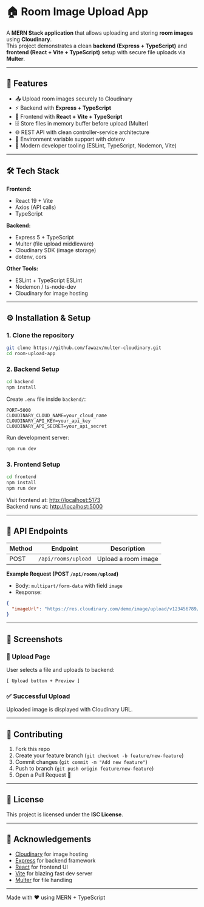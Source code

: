 # 🏠 Room Image Upload App

A **MERN Stack application** that allows uploading and storing **room images** using **Cloudinary**.  
This project demonstrates a clean **backend (Express + TypeScript)** and **frontend (React + Vite + TypeScript)** setup with secure file uploads via **Multer**.

---

## 📌 Features

- 📤 Upload room images securely to Cloudinary
- ⚡ Backend with **Express + TypeScript**
- 🎨 Frontend with **React + Vite + TypeScript**
- 🗄️ Store files in memory buffer before upload (Multer)
- 🌐 REST API with clean controller-service architecture
- 🔐 Environment variable support with dotenv
- 🚀 Modern developer tooling (ESLint, TypeScript, Nodemon, Vite)

---

## 🛠 Tech Stack

**Frontend:**

- React 19 + Vite
- Axios (API calls)
- TypeScript

**Backend:**

- Express 5 + TypeScript
- Multer (file upload middleware)
- Cloudinary SDK (image storage)
- dotenv, cors

**Other Tools:**

- ESLint + TypeScript ESLint
- Nodemon / ts-node-dev
- Cloudinary for image hosting

---

## ⚙️ Installation & Setup

### 1. Clone the repository

```bash
git clone https://github.com/fawazv/multer-cloudinary.git
cd room-upload-app
```

### 2. Backend Setup

```bash
cd backend
npm install
```

Create `.env` file inside `backend/`:

```env
PORT=5000
CLOUDINARY_CLOUD_NAME=your_cloud_name
CLOUDINARY_API_KEY=your_api_key
CLOUDINARY_API_SECRET=your_api_secret
```

Run development server:

```bash
npm run dev
```

### 3. Frontend Setup

```bash
cd frontend
npm install
npm run dev
```

Visit frontend at: [http://localhost:5173](http://localhost:5173)  
Backend runs at: [http://localhost:5000](http://localhost:5000)

---

## 🔗 API Endpoints

| Method | Endpoint            | Description         |
| ------ | ------------------- | ------------------- |
| POST   | `/api/rooms/upload` | Upload a room image |

**Example Request (POST `/api/rooms/upload`)**

- Body: `multipart/form-data` with field `image`
- Response:

```json
{
  "imageUrl": "https://res.cloudinary.com/demo/image/upload/v123456789/rooms/xyz.png"
}
```

---

## 📸 Screenshots

### 🔼 Upload Page

User selects a file and uploads to backend:

```
[ Upload button + Preview ]
```

### ✅ Successful Upload

Uploaded image is displayed with Cloudinary URL.

---

## 🤝 Contributing

1. Fork this repo
2. Create your feature branch (`git checkout -b feature/new-feature`)
3. Commit changes (`git commit -m "Add new feature"`)
4. Push to branch (`git push origin feature/new-feature`)
5. Open a Pull Request 🎉

---

## 📜 License

This project is licensed under the **ISC License**.

---

## 🙌 Acknowledgements

- [Cloudinary](https://cloudinary.com/) for image hosting
- [Express](https://expressjs.com/) for backend framework
- [React](https://react.dev/) for frontend UI
- [Vite](https://vitejs.dev/) for blazing fast dev server
- [Multer](https://github.com/expressjs/multer) for file handling

---

Made with ❤️ using MERN + TypeScript
